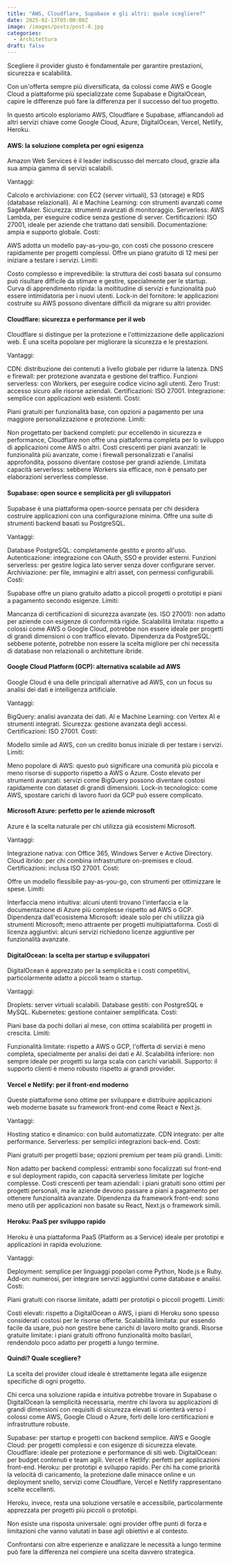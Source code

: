 ```yaml
---
title: "AWS, Cloudflare, Supabase e gli altri: quale scegliere?"
date: 2025-02-13T05:00:00Z
image: /images/posts/post-6.jpg
categories:
  - Architettura
draft: false
---
```


Scegliere il provider giusto è fondamentale per garantire prestazioni, sicurezza e scalabilità.

Con un'offerta sempre più diversificata, da colossi come AWS e Google Cloud a piattaforme più specializzate come Supabase e DigitalOcean, capire le differenze può fare la differenza per il successo del tuo progetto.

In questo articolo esploriamo AWS, Cloudflare e Supabase, affiancandoli ad altri servizi chiave come Google Cloud, Azure, DigitalOcean, Vercel, Netlify, Heroku.

#### AWS: la soluzione completa per ogni esigenza

Amazon Web Services è il leader indiscusso del mercato cloud, grazie alla sua ampia gamma di servizi scalabili.

Vantaggi:

Calcolo e archiviazione: con EC2 (server virtuali), S3 (storage) e RDS (database relazionali).
AI e Machine Learning: con strumenti avanzati come SageMaker.
Sicurezza: strumenti avanzati di monitoraggio.
Serverless: AWS Lambda, per eseguire codice senza gestione di server.
Certificazioni: ISO 27001, ideale per aziende che trattano dati sensibili.
Documentazione: ampia e supporto globale.
Costi:

AWS adotta un modello pay-as-you-go, con costi che possono crescere rapidamente per progetti complessi.
Offre un piano gratuito di 12 mesi per iniziare a testare i servizi.
Limiti:

Costo complesso e imprevedibile: la struttura dei costi basata sul consumo può risultare difficile da stimare e gestire, specialmente per le startup.
Curva di apprendimento ripida: la moltitudine di servizi e funzionalità può essere intimidatoria per i nuovi utenti.
Lock-in del fornitore: le applicazioni costruite su AWS possono diventare difficili da migrare su altri provider.

#### Cloudflare: sicurezza e performance per il web

Cloudflare si distingue per la protezione e l'ottimizzazione delle applicazioni web. È una scelta popolare per migliorare la sicurezza e le prestazioni.

Vantaggi:

CDN: distribuzione dei contenuti a livello globale per ridurre la latenza.
DNS e firewall: per protezione avanzata e gestione del traffico.
Funzioni serverless: con Workers, per eseguire codice vicino agli utenti.
Zero Trust: accesso sicuro alle risorse aziendali.
Certificazioni: ISO 27001.
Integrazione: semplice con applicazioni web esistenti.
Costi:

Piani gratuiti per funzionalità base, con opzioni a pagamento per una maggiore personalizzazione e protezione.
Limiti:

Non progettato per backend completi: pur eccellendo in sicurezza e performance, Cloudflare non offre una piattaforma completa per lo sviluppo di applicazioni come AWS o altri.
Costi crescenti per piani avanzati: le funzionalità più avanzate, come i firewall personalizzati e l'analisi approfondita, possono diventare costose per grandi aziende.
Limitata capacità serverless: sebbene Workers sia efficace, non è pensato per elaborazioni serverless complesse.

#### Supabase: open source e semplicità per gli sviluppatori

Supabase è una piattaforma open-source pensata per chi desidera costruire applicazioni con una configurazione minima. Offre una suite di strumenti backend basati su PostgreSQL.

Vantaggi:

Database PostgreSQL: completamente gestito e pronto all'uso.
Autenticazione: integrazione con OAuth, SSO e provider esterni.
Funzioni serverless: per gestire logica lato server senza dover configurare server.
Archiviazione: per file, immagini e altri asset, con permessi configurabili.
Costi:

Supabase offre un piano gratuito adatto a piccoli progetti o prototipi e piani a pagamento secondo esigenze.
Limiti:

Mancanza di certificazioni di sicurezza avanzate (es. ISO 27001): non adatto per aziende con esigenze di conformità rigide.
Scalabilità limitata: rispetto a colossi come AWS o Google Cloud, potrebbe non essere ideale per progetti di grandi dimensioni o con traffico elevato.
Dipendenza da PostgreSQL: sebbene potente, potrebbe non essere la scelta migliore per chi necessita di database non relazionali o architetture ibride.

#### Google Cloud Platform (GCP): alternativa scalabile ad AWS

Google Cloud è una delle principali alternative ad AWS, con un focus su analisi dei dati e intelligenza artificiale.

Vantaggi:

BigQuery: analisi avanzata dei dati.
AI e Machine Learning: con Vertex AI e strumenti integrati.
Sicurezza: gestione avanzata degli accessi.
Certificazioni: ISO 27001.
Costi:

Modello simile ad AWS, con un credito bonus iniziale di per testare i servizi.
Limiti:

Meno popolare di AWS: questo può significare una comunità più piccola e meno risorse di supporto rispetto a AWS o Azure.
Costo elevato per strumenti avanzati: servizi come BigQuery possono diventare costosi rapidamente con dataset di grandi dimensioni.
Lock-in tecnologico: come AWS, spostare carichi di lavoro fuori da GCP può essere complicato.

#### Microsoft Azure: perfetto per le aziende microsoft

Azure è la scelta naturale per chi utilizza già ecosistemi Microsoft.

Vantaggi:

Integrazione nativa: con Office 365, Windows Server e Active Directory.
Cloud ibrido: per chi combina infrastrutture on-premises e cloud.
Certificazioni: inclusa ISO 27001.
Costi:

Offre un modello flessibile pay-as-you-go, con strumenti per ottimizzare le spese.
Limiti:

Interfaccia meno intuitiva: alcuni utenti trovano l'interfaccia e la documentazione di Azure più complesse rispetto ad AWS o GCP.
Dipendenza dall'ecosistema Microsoft: ideale solo per chi utilizza già strumenti Microsoft; meno attraente per progetti multipiattaforma.
Costi di licenza aggiuntivi: alcuni servizi richiedono licenze aggiuntive per funzionalità avanzate.

#### DigitalOcean: la scelta per startup e sviluppatori

DigitalOcean è apprezzato per la semplicità e i costi competitivi, particolarmente adatto a piccoli team o startup.

Vantaggi:

Droplets: server virtuali scalabili.
Database gestiti: con PostgreSQL e MySQL.
Kubernetes: gestione container semplificata.
Costi:

Piani base da pochi dollari al mese, con ottima scalabilità per progetti in crescita.
Limiti:

Funzionalità limitate: rispetto a AWS o GCP, l'offerta di servizi è meno completa, specialmente per analisi dei dati e AI.
Scalabilità inferiore: non sempre ideale per progetti su larga scala con carichi variabili.
Supporto: il supporto clienti è meno robusto rispetto ai grandi provider.

#### Vercel e Netlify: per il front-end moderno

Queste piattaforme sono ottime per sviluppare e distribuire applicazioni web moderne basate su framework front-end come React e Next.js.

Vantaggi:

Hosting statico e dinamico: con build automatizzate.
CDN integrato: per alte performance.
Serverless: per semplici integrazioni back-end.
Costi:

Piani gratuiti per progetti base; opzioni premium per team più grandi.
Limiti:

Non adatto per backend complessi: entrambi sono focalizzati sul front-end e sul deployment rapido, con capacità serverless limitate per logiche complesse.
Costi crescenti per team aziendali: i piani gratuiti sono ottimi per progetti personali, ma le aziende devono passare a piani a pagamento per ottenere funzionalità avanzate.
Dipendenza da framework front-end: sono meno utili per applicazioni non basate su React, Next.js o framework simili.

#### Heroku: PaaS per sviluppo rapido

Heroku è una piattaforma PaaS (Platform as a Service) ideale per prototipi e applicazioni in rapida evoluzione.

Vantaggi:

Deployment: semplice per linguaggi popolari come Python, Node.js e Ruby.
Add-on: numerosi, per integrare servizi aggiuntivi come database e analisi.
Costi:

Piani gratuiti con risorse limitate, adatti per prototipi o piccoli progetti.
Limiti:

Costi elevati: rispetto a DigitalOcean o AWS, i piani di Heroku sono spesso considerati costosi per le risorse offerte.
Scalabilità limitata: pur essendo facile da usare, può non gestire bene carichi di lavoro molto grandi.
Risorse gratuite limitate: i piani gratuiti offrono funzionalità molto basilari, rendendolo poco adatto per progetti a lungo termine.

#### Quindi? Quale scegliere?

La scelta del provider cloud ideale è strettamente legata alle esigenze specifiche di ogni progetto.

Chi cerca una soluzione rapida e intuitiva potrebbe trovare in Supabase o DigitalOcean la semplicità necessaria, mentre chi lavora su applicazioni di grandi dimensioni con requisiti di sicurezza elevati si orienterà verso i colossi come AWS, Google Cloud o Azure, forti delle loro certificazioni e infrastrutture robuste.

Supabase: per startup e progetti con backend semplice.
AWS e Google Cloud: per progetti complessi e con esigenze di sicurezza elevate.
Cloudflare: ideale per protezione e performance di siti web.
DigitalOcean: per budget contenuti e team agili.
Vercel e Netlify: perfetti per applicazioni front-end.
Heroku: per prototipi e sviluppo rapido.
Per chi ha come priorità la velocità di caricamento, la protezione dalle minacce online e un deployment snello, servizi come Cloudflare, Vercel e Netlify rappresentano scelte eccellenti.

Heroku, invece, resta una soluzione versatile e accessibile, particolarmente apprezzata per progetti più piccoli o prototipi.

Non esiste una risposta universale: ogni provider offre punti di forza e limitazioni che vanno valutati in base agli obiettivi e al contesto.

Confrontarsi con altre esperienze e analizzare le necessità a lungo termine può fare la differenza nel compiere una scelta davvero strategica.
